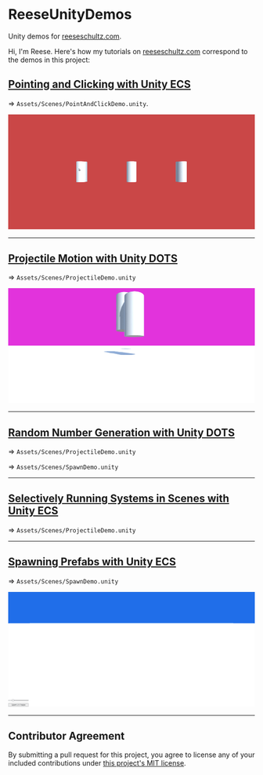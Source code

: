 # ReeseUnityDemos

Unity demos for [reeseschultz.com](https://reeseschultz.com).

Hi, I'm Reese. Here's how my tutorials on [reeseschultz.com](https://reeseschultz.com) correspond to the demos in this project:

## [Pointing and Clicking with Unity ECS](https://reeseschultz.com/pointing-and-clicking-with-unity-ecs/)

⇒ `Assets/Scenes/PointAndClickDemo.unity`.

![Video of changing prefab colors with Unity ECS.](/Gifs/point-and-click.gif)

---

## [Projectile Motion with Unity DOTS](https://reeseschultz.com/projectile-motion-with-unity-dots/)

⇒ `Assets/Scenes/ProjectileDemo.unity`

![Video of projectile motion demonstration with Unity DOTS.](/Gifs/projectile.gif)

---

## [Random Number Generation with Unity DOTS](https://reeseschultz.com/random-number-generation-with-unity-dots)

⇒ `Assets/Scenes/ProjectileDemo.unity`

⇒ `Assets/Scenes/SpawnDemo.unity`

---

## [Selectively Running Systems in Scenes with Unity ECS](https://reeseschultz.com/selectively-running-systems-in-scenes-with-unity-ecs)

⇒ `Assets/Scenes/ProjectileDemo.unity`

---

## [Spawning Prefabs with Unity ECS](https://reeseschultz.com/spawning-prefabs-with-unity-ecs/)

⇒ `Assets/Scenes/SpawnDemo.unity`

![Video of spawning prefabs with Unity ECS.](/Gifs/spawn.gif)

---

## Contributor Agreement

By submitting a pull request for this project, you agree to license any of your included contributions under [this project's MIT license](https://github.com/reeseschultz/ReeseUnityDemos/blob/master/LICENSE).
